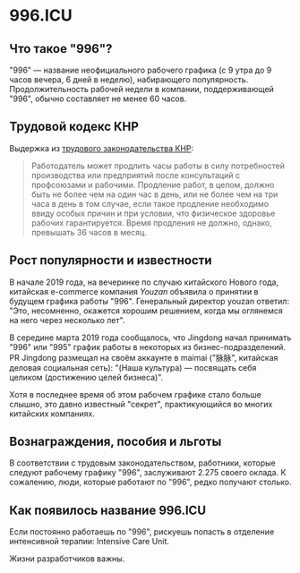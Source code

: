 996.ICU
===

## Что такое "996"?
"996" — название неофициального рабочего графика (с 9 утра до 9 часов вечера, 6 дней в неделю), набирающего популярность. 
Продолжительность рабочей недели в компании, поддерживающей "996", обычно составляет не менее 60 часов. 

## Трудовой кодекс КНР 

Выдержка из [трудового законодательства КНР](http://www.china.org.cn/living_in_china/abc/2009-07/15/content_18140508.htm):
> Работодатель может продлить часы работы в силу потребностей производства или предприятий после консультаций с профсоюзами и рабочими. Продление работ, в целом, должно быть не более чем на один час в день, или не более чем на три часа в день в том случае, если такое продление необходимо ввиду особых причин и при условии, что физическое здоровье рабочих гарантируется. Время продления не должно, однако, превышать 36 часов в месяц.

## Рост популярности и известности
В начале 2019 года, на вечеринке по случаю китайского Нового года, китайская e-commerce компания _Youzan_ объявила о принятии в будущем графика работы "996". Генеральный директор youzan ответил: "Это, несомненно, окажется хорошим решением, когда мы оглянемся на него через несколько лет".

В середине марта 2019 года сообщалось, что Jingdong начал принимать "996" или "995" график работы в некоторых из бизнес-подразделений. PR Jingdong размещал на своём аккаунте в maimai ("脉脉", китайская деловая социальная сеть): "(Наша культура) — посвящать себя целиком (достижению целей бизнеса)".

Хотя в последнее время об этом рабочем графике стало больше слышно, это давно известный "секрет", практикующийся во многих китайских компаниях.


## Вознаграждения, пособия и льготы
В соответствии с трудовым законодательством, работники, которые следуют рабочему графику "996", заслуживают 2.275 своего оклада. К сожалению, люди, которые работают по "996", редко получают столько.

## Как появилось название 996.ICU
Если постоянно работаешь по "996", рискуешь попасть в отделение интенсивной терапии: Intensive Care Unit.

Жизни разработчиков важны.
